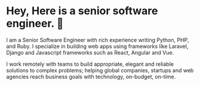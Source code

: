 # Hey, Here is a senior software engineer. 👋

I am a Senior Software Engineer with rich experience writing Python, PHP, and Ruby. I specialize in building web apps using frameworks like Laravel, Django and Javascript frameworks such as React, Angular and Vue.

I work remotely with teams to build appropriate, elegant and reliable solutions to complex problems; helping global companies, startups and web agencies reach business goals with technology, on-budget, on-time.
